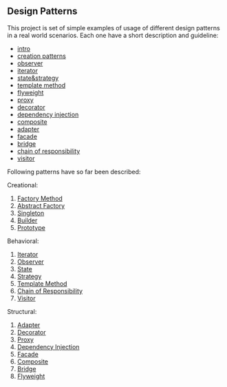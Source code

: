 ## Design Patterns

This project is set of simple examples of usage of different design patterns in a real world scenarios. Each one have a short description and guideline:
- [intro](https://medium.com/@j.kapuscik2/getting-started-with-design-patterns-in-php-4d451ccdfb71)
- [creation patterns](https://medium.com/@j.kapuscik2/creational-design-patterns-in-php-db365d3245ce)
- [observer](https://medium.com/@j.kapuscik2/observer-pattern-in-php-2ba240f89fb2)
- [iterator](https://medium.com/@j.kapuscik2/iterator-pattern-in-php-b7624f6bdbcf) 
- [state&strategy](https://medium.com/@j.kapuscik2/state-strategy-design-patterns-by-example-f57ebd7b6211) 
- [template method](https://medium.com/@j.kapuscik2/template-method-pattern-in-php-6116fd7e8ccc?source=friends_link&sk=ac4c483446bd5a5323c09a662bd54116) 
- [flyweight](https://medium.com/swlh/flyweight-design-pattern-in-php-edcda0486fb0?source=friends_link&sk=a0fa3083d5afd7e41af8a4f7a1df05f1)
- [proxy](https://medium.com/better-programming/proxy-design-pattern-and-how-to-use-it-acd0f11e5330)
- [decorator](https://medium.com/better-programming/decorator-c04fae63dfff)
- [dependency injection](https://medium.com/better-programming/dependency-injection-8f09a93ec995)
- [composite](https://medium.com/swlh/composite-908878748d0e)
- [adapter](https://medium.com/swlh/building-cloud-storage-application-with-adapter-design-pattern-8b0105a1bda7)
- [facade](https://medium.com/better-programming/what-is-facade-design-pattern-67cb09ce35d4)
- [bridge](https://medium.com/better-programming/what-is-bridge-design-pattern-89bfa581fbd3)
- [chain of responsibility](https://medium.com/@j.kapuscik2/what-is-chain-of-responsibility-design-pattern-ff4d22abd124)
- [visitor](https://medium.com/@j.kapuscik2/what-is-visitor-design-pattern-8451fb75876)

Following patterns have so far been described:

Creational:
1. [Factory Method](/creational/factory_method)
2. [Abstract Factory](/creational/abstract_factory)
3. [Singleton](/creational/singleton)
4. [Builder](/creational/builder)
5. [Prototype](/creational/prototype)

Behavioral:
1. [Iterator](/behavioral/iterator)
2. [Observer](/behavioral/observer)
3. [State](/behavioral/state)
4. [Strategy](/behavioral/strategy)
5. [Template Method](/behavioral/template_method)
6. [Chain of Responsibility](/behavioral/chain_of_responsibility)
7. [Visitor](/behavioral/visitor)
 
Structural:
1. [Adapter](/structural/adapter)
2. [Decorator](/structural/decorator)
3. [Proxy](/structural/proxy)
4. [Dependency Injection](/structural/dependency_injection)
5. [Facade](/structural/facade)
6. [Composite](/structural/composite)
7. [Bridge](/structural/bridge)
8. [Flyweight](/structural/flyweight)
